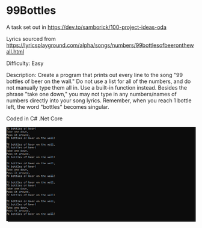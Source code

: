 # 99Bottles

A task set out in https://dev.to/samborick/100-project-ideas-oda

Lyrics sourced from https://lyricsplayground.com/alpha/songs/numbers/99bottlesofbeeronthewall.html

Difficulty:
Easy

Description:
Create a program that prints out every line to the song "99 bottles of beer on the wall."
Do not use a list for all of the numbers, and do not manually type them all in. Use a built-in function instead.
Besides the phrase "take one down," you may not type in any numbers/names of numbers directly into your song lyrics.
Remember, when you reach 1 bottle left, the word "bottles" becomes singular.

Coded in C# .Net Core

![Demo](demo.gif)
